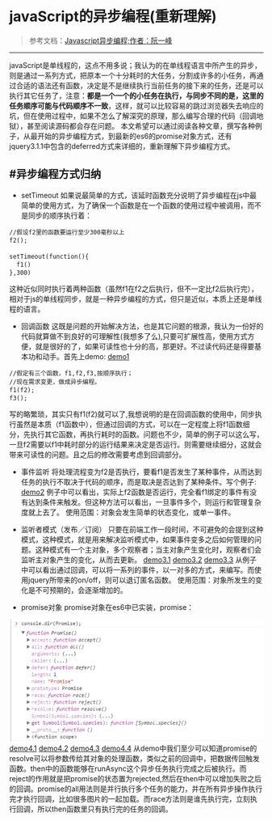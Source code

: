 # javaScript的异步编程(重新理解)
> 参考文档：<a href="">Javascript异步编程;作者：阮一峰</a>

***

javaScript是单线程的，这点不用多说；我认为的在单线程语言中所产生的异步，则是通过一系列方式，把原本一个十分耗时的大任务，分割成许多的小任务，再通过合适的语法还有函数，决定是不是继续执行当前任务的接下来的任务，还是可以执行其它任务了，注意：**都是一个一个的小任务在执行，与同步不同的是，这里的任务顺序可能与代码顺序不一致**，这样，就可以比较容易的跳过浏览器失去响应的坑，但在使用过程中，如果不怎么了解深究的原理，那么编写合理的代码（回调地狱），甚至阅读源码都会存在问题。
本文希望可以通过阅读各种文章，撰写各种例子，从最开始的异步编程方式，到最新的es6的promise对象方式，还有jquery3.1.1中包含的deferred方式来详细的，重新理解下异步编程方式。

## #异步编程方式归纳
* setTimeout
如果说最简单的方式，该延时函数充分说明了异步编程在js中最简单的使用方式，为了确保一个函数是在一个函数的使用过程中被调用，而不是同步的顺序执行着：
```
//假设f2里的函数要运行至少300毫秒以上
f2();

setTimeout(function(){
  f1()
},300)
```
这种近似同时执行着两种函数（虽然f1在f2之后执行，但不一定比f2后执行完），相对于js的单线程同步，就是一种异步编程的方式，但只是近似，本质上还是单线程的语言。

* 回调函数
这既是问题的开始解决方法，也是其它问题的根源，我认为一份好的代码就算做不到良好的可理解性(我想多了么),只要可扩展性高，使用方式方便，就是很好的了，如果可读性也十分的高，那更好。不过读代码还是得要基本功和动手。首先上demo:
<a href="http://runjs.cn/detail/2f53f7cf">demo1</a>
```
//假定有三个函数，f1,f2,f3,按顺序执行；
//现在需求变更，做成异步编程。
f1(f2);
f3();
```
写的略繁琐，其实只有f1(f2)就可以了,我想说明的是在回调函数的使用中，同步执行虽然是本质（f1函数中），但通过回调的方式，可以在一定程度上将f1函数细分，先执行其它函数，再执行耗时的函数。问题也不少，简单的例子可以这么写，一旦f2需要以f1中耗时部分的运行结果来决定是否运行。则需要继续细分，这就会带来可读性的问题。且之后的修改需要考虑到回调部分。

* 事件监听
将处理流程变为f2是否执行，要看f1是否发生了某种事件，从而达到任务的执行不取决于代码的顺序，而是取决是否达到了某种条件。写个例子:
<a href="http://runjs.cn/detail/je0pyrsj">demo2</a>
例子中可以看出，实际上f2函数是否运行，完全看f1绑定的事件有没有达到条件来触发。但这种方法可以看出，一旦事件多个，则运行和管理复杂度就上去了。
使用范围：对象会发生简单的状态变化，或单一事件。

* 监听者模式（发布／订阅）
只要在前端工作一段时间，不可避免的会提到这种模式，这种模式，就是用来解决监听模式中，如果事件变多之后如何管理的问题。这种模式有一个主对象，多个观察者；当主对象产生变化时，观察者们会监听主对象产生的变化，从而去更新。
<a href="http://runjs.cn/detail/bzvn6d0a">demo3.1</a>
<a href="http://runjs.cn/detail/plorqsr3">demo3.2</a>
<a href="http://runjs.cn/detail/hf0mgxvr">demo3.3</a>
从例子中可以看出通过回调，可以将一系列的事件，以一对多的方式，来编写。而使用jquery所带来的on/off，则可以退订匿名函数。
使用范围：对象所发生的变化是不可预期的，会逐渐增加的。

* promise对象
promise对象在es6中已实装，promise：
<img src="img1.png">
<a href="http://runjs.cn/detail/rzxb5caf">demo4.1</a>
<a href="http://runjs.cn/detail/boutfjlu">demo4.2</a>
<a href="http://runjs.cn/detail/mhadmcra">demo4.3</a>
<a href="http://runjs.cn/detail/q04gtydh">demo4.4</a>
从demo中我们至少可以知道promise的resolve可以将参数传给其对象的处理函数，类似之前的回调中，把数据传回触发函数。then中的函数能够在runAsync这个异步任务执行完成之后被执行。而reject的作用就是把promise的状态置为rejected,然后在then中可以增加失败之后的回调。promise的all用法则是并行执行多个任务的能力，并在所有异步操作执行完才执行回调，比如很多图片的一起加载。而race方法则是谁先执行完，立刻执行回调，所以then函数里只有执行完的任务的回调。
